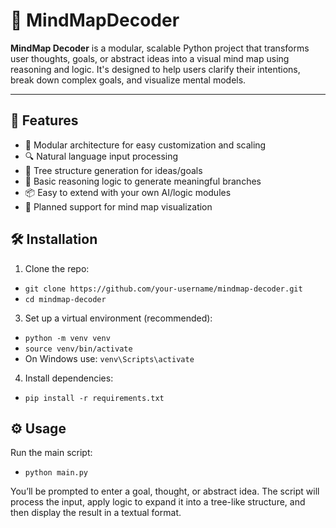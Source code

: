 # 🧠 MindMapDecoder

**MindMap Decoder** is a modular, scalable Python project that transforms user thoughts, goals, or abstract ideas into a visual mind map using reasoning and logic. It's designed to help users clarify their intentions, break down complex goals, and visualize mental models.

---

## 🚀 Features

- 🧩 Modular architecture for easy customization and scaling
- 🔍 Natural language input processing
- 🌳 Tree structure generation for ideas/goals
- 🧠 Basic reasoning logic to generate meaningful branches
- 📦 Easy to extend with your own AI/logic modules
- 🎨 Planned support for mind map visualization

## 🛠️ Installation

1. Clone the repo:
  - `git clone https://github.com/your-username/mindmap-decoder.git`
  - `cd mindmap-decoder`

3. Set up a virtual environment (recommended):
  - `python -m venv venv`
  - `source venv/bin/activate`
  - On Windows use: `venv\Scripts\activate`
    
4. Install dependencies:
  - `pip install -r requirements.txt`

## ⚙️ Usage

Run the main script:
  - `python main.py`

You’ll be prompted to enter a goal, thought, or abstract idea. The script will process the input, apply logic to expand it into a tree-like structure, and then display the result in a textual format.
